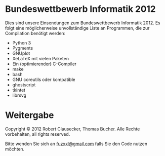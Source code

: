 Bundeswettbewerb Informatik 2012
================================

Dies sind unsere Einsendungen zum Bundeswettbewerb Informatik 2012.
Es folgt eine möglicherweise unvollständige Liste an Programmen, die zur
Compilation benötigt werden:

 * Python 3
 * Pygments
 * GNUplot
 * XeLaTeX mit vielen Paketen
 * Ein (optimierender) C-Compiler
 * make
 * bash
 * GNU coreutils oder kompatible
 * ghostscript
 * tkintet
 * librsvg

Weitergabe
==========

Copyright © 2012 Robert Clausecker, Thomas Bucher.
Alle Rechte vorbehalten, all rights reserved.

Bitte wenden Sie sich an <fuzxxl@gmail.com> falls Sie
den Code nutzen möchten.
